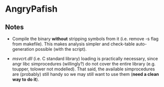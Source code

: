 # AngryPafish


## Notes

* Compile the binary **without** stripping symbols from it (i.e. remove -s flag from makefile). This makes analysis simpler and check-table auto-generation possible (with the script).

* *msvcrt.dll* (i.e. C standard library) loading is practically necessary, since angr libc simprocedures (willingly?) do not cover the entire library (e.g. toupper, tolower not modelled). That said, the available simprocedures are (probably) still handy so we may still want to use them (**need a clean way to do it**).